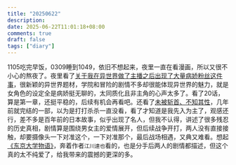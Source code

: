 ```yaml
---
title: "20250622"
description: 
date: 2025-06-22T11:01:18+08:00
comments: true
draft: false
tags: ["diary"]
---
```

1105吃完早饭，0309睡到1049，依旧不想起来，夜里一直在看漫画，所以又很不小心的熬夜了。夜里看了[关于我在异世界做了主播之后出现了大量病娇粉丝这件事](https://www.zerobywtar.com/plugin.php?id=jameson_manhua&a=bofang&kuid=19423)，很新颖的异世界题材，学院和冒险的剧情不多却很能体现异世界的魅力，就是女角色的设定全是病娇挺无聊的，太同质化且非主角的心声太多了。看了20话，算是第一章，还挺平稳的，后续有机会再看吧。还看了[未被斩首、不知其性](https://www.zerobywtar.com/plugin.php?id=jameson_manhua&a=bofang&kuid=19450)，几年前就完结的一部，以为是打打杀杀一直没看，看了才知道是我先入为主了，观感还行，差不多是百年前的日本故事，似乎出现了名人，但我不认得，讲述了很多残忍的历史真相，剧情算是围绕男女主的爱情展开，但后续战争开打，两人没有直接接触，却要摄像头一下对准这个，一下对准那个，最后战场相遇，又典又难看。想起[《东京大学物语》](https://ja.wikipedia.org/wiki/%E6%9D%B1%E4%BA%AC%E5%A4%A7%E5%AD%A6%E7%89%A9%E8%AA%9E)，奔着作者`江川達也`看的，也是分手后两人的剧情都描述，但这个真的太不纯爱了，给我带来的震撼的更深的多。
